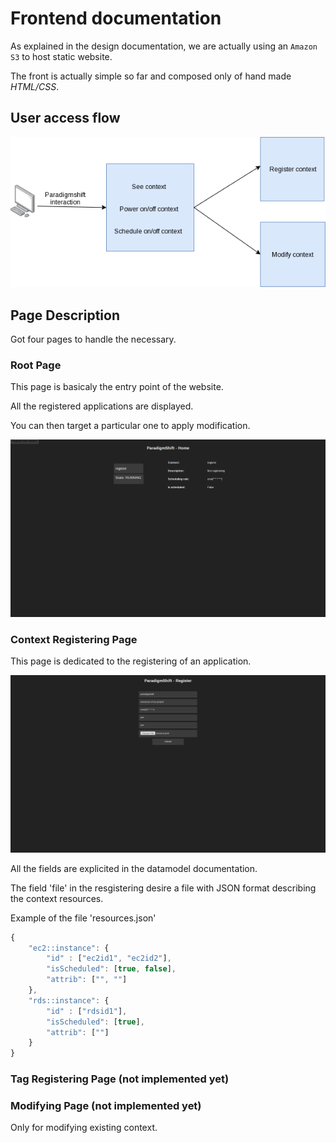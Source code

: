 # Frontend documentation

As explained in the design documentation, we are actually using an `Amazon S3` to host static website.

The front is actually simple so far and composed only of hand made *HTML/CSS*.

## User access flow

![logicalflow](../../doc/front-resources/logicalflow.png)

## Page Description

Got four pages to handle the necessary.

### Root Page

This page is basicaly the entry point of the website.

All the registered applications are displayed.

You can then target a particular one to apply modification.

![root page](../../doc/front-resources/sample-home.png)

### Context Registering Page

This page is dedicated to the registering of an application.

![registering page](../../doc/front-resources/sample-registering.png)

All the fields are explicited in the datamodel documentation.

The field 'file' in the resgistering desire a file with JSON format describing the context resources.

Example of the file 'resources.json'

```javascript
{
    "ec2::instance": {
        "id" : ["ec2id1", "ec2id2"],
        "isScheduled": [true, false],
        "attrib": ["", ""]
    },
    "rds::instance": {
        "id" : ["rdsid1"],
        "isScheduled": [true],
        "attrib": [""]
    }
}
```

### Tag Registering Page (not implemented yet)

### Modifying Page (not implemented yet)

Only for modifying existing context.
